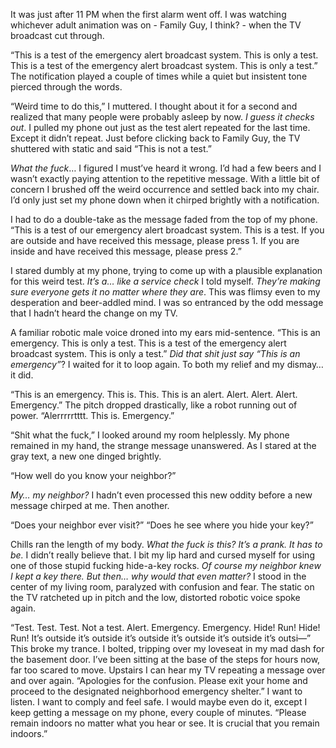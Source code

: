 It was just after 11 PM when the first alarm went off. I was watching whichever adult animation was on - Family Guy, I think? - when the TV broadcast cut through.

“This is a test of the emergency alert broadcast system. This is only a test. This is a test of the emergency alert broadcast system. This is only a test.” The notification played a couple of times while a quiet but insistent tone pierced through the words. 

“Weird time to do this,” I muttered. I thought about it for a second and realized that many people were probably asleep by now. *I guess it checks out*. I pulled my phone out just as the test alert repeated for the last time. Except it didn’t repeat. Just before clicking back to Family Guy, the TV shuttered with static and said “This is not a test.”

*What the fuck*… I figured I must’ve heard it wrong. I’d had a few beers and I wasn’t exactly paying attention to the repetitive message. With a little bit of concern I brushed off the weird occurrence and settled back into my chair. I’d only just set my phone down when it chirped brightly with a notification. 

I had to do a double-take as the message faded from the top of my phone. “This is a test of our emergency alert broadcast system. This is a test. If you are outside and have received this message, please press 1. If you are inside and have received this message, please press 2.”

I stared dumbly at my phone, trying to come up with a plausible explanation for this weird test. *It’s a… like a service check* I told myself. *They’re making sure everyone gets it no matter where they are*. This was flimsy even to my desperation and beer-addled mind. I was so entranced by the odd message that I hadn’t heard the change on my TV. 

A familiar robotic male voice droned into my ears mid-sentence. “This is an emergency. This is only a test. This is a test of the emergency alert broadcast system. This is only a test.” *Did that shit just say “This is an emergency”*? I waited for it to loop again. To both my relief and my dismay… it did.

“This is an emergency. This is. This. This is an alert. Alert. Alert. Alert. Emergency.” The pitch dropped drastically, like a robot running out of power. “Alerrrrrtttt. This is. Emergency.” 

“Shit what the fuck,” I looked around my room helplessly. My phone remained in my hand, the strange message unanswered. As I stared at the gray text, a new one dinged brightly.

“How well do you know your neighbor?”

*My… my neighbor?* I hadn’t even processed this new oddity before a new message chirped at me. Then another.

“Does your neighbor ever visit?” “Does he see where you hide your key?”

Chills ran the length of my body. *What the fuck is this? It’s a prank. It has to be.* I didn’t really believe that. I bit my lip hard and cursed myself for using one of those stupid fucking hide-a-key rocks. *Of course my neighbor knew I kept a key there. But then… why would that even matter?* I stood in the center of my living room, paralyzed with confusion and fear. The static on the TV ratcheted up in pitch and the low, distorted robotic voice spoke again. 

“Test. Test. Test. Not a test. Alert. Emergency. Emergency. Hide! Run! Hide! Run! It’s outside it’s outside it’s outside it’s outside it’s outside it’s outsi—” This broke my trance. I bolted, tripping over my loveseat in my mad dash for the basement door. I’ve been sitting at the base of the steps for hours now, far too scared to move. Upstairs I can hear my TV repeating a message over and over again. “Apologies for the confusion. Please exit your home and proceed to the designated neighborhood emergency shelter.” I want to listen. I want to comply and feel safe. I would maybe even do it, except I keep getting a message on my phone, every couple of minutes. “Please remain indoors no matter what you hear or see. It is crucial that you remain indoors.”
